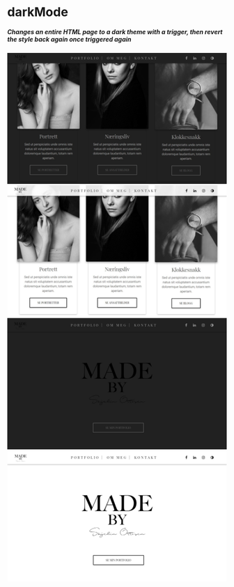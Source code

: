 # darkMode
<h5>Changes an entire HTML page to a dark theme with a trigger, then revert the style back again once triggered again</h5>
<img src="https://raw.githubusercontent.com/sanderhelleso/darkMode/master/screenshots/darkMode1.jpg">
<img src="https://raw.githubusercontent.com/sanderhelleso/darkMode/master/screenshots/darkMode4.jpg">
<img src="https://raw.githubusercontent.com/sanderhelleso/darkMode/master/screenshots/darkMode2.jpg">
<img src="https://raw.githubusercontent.com/sanderhelleso/darkMode/master/screenshots/darkMode3.jpg">
